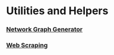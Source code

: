# Utilities and Helpers
### [Network Graph Generator](./network-graph.ipynb)
### [Web Scraping](./web-scraping.ipynb)
